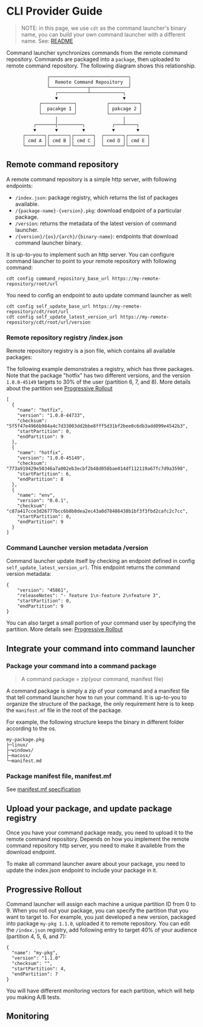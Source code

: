 # CLI Provider Guide

> NOTE: in this page, we use `cdt` as the command launcher's binary name, you can build your own command launcher with a different name. See: [README](../README.md)

Command launcher synchronizes commands from the remote command repository. Commands are packaged into a `package`, then uploaded to remote command repository. The following diagram shows this relationship.

```
               ┌─────────────────────────────┐
               │  Remote Command Repository  │
               └──────────────┬──────────────┘
                  ┌───────────┴────────────┐
                  ▼                        ▼
            ┌────────────┐           ┌───────────┐
            │  pacakge 1 │           │ pakcage 2 │
            └────────────┘           └───────────┘
                  │                        │
          ┌───────┤─────────┐          ┌───┴────┐
          ▼       ▼         ▼          ▼        ▼
      ┌───────┐┌───────┐┌───────┐  ┌───────┐┌───────┐
      │ cmd A ││ cmd B ││ cmd C │  │ cmd D ││ cmd E │
      └───────┘└───────┘└───────┘  └───────┘└───────┘
```

## Remote command repository

A remote command repository is a simple http server, with following endpoints:
- `/index.json`: package registry, which returns the list of packages available.
- `/{package-name}-{version}.pkg`: download endpoint of a particular package.
- `/version`: returns the metadata of the latest version of command launcher.
- `/{version}/{os}/{arch}/{binary-name}`: endpoints that download command launcher binary.

It is up-to-you to implement such an http server. You can configure command launcher to point to your remote repository with following command:

```
cdt config command_repository_base_url https://my-remote-repository/root/url
```

You need to config an endpoint to auto update command launcher as well:
```
cdt config self_update_base_url https://my-remote-repository/cdt/root/url
cdt config self_update_latest_version_url https://my-remote-repository/cdt/root/url/version
```

### Remote repository registry /index.json

Remote repository registry is a json file, which contains all available packages:

The following example demonstrates a registry, which has three packages. Note that the package "hotfix" has two different versions, and the version `1.0.0-45149` targets to 30% of the user (partition 6, 7, and 8). More details about the partition see [Progressive Rollout](#progressive-rollout)
```
[
  {
    "name": "hotfix",
    "version": "1.0.0-44733",
    "checksum": "5f5f47e4966b984a4c7d33003dd2bbe8fff5d31bf2bee0c6db3add099e4542b3",
    "startPartition": 0,
    "endPartition": 9
  },
  {
    "name": "hotfix",
    "version": "1.0.0-45149",
    "checksum": "773a919429e50346a7a002eb3ecbf2b48d058bae014df112119a67fc7d9a3598",
    "startPartition": 6,
    "endPartition": 8
  },
  {
    "name": "env",
    "version": "0.0.1",
    "checksum": "c87a417cce3d26777bcc6b8b0dea2ec43a0d78486438b1bf3f3fbd2cafc2c7cc",
    "startPartition": 0,
    "endPartition": 9
  }
]
```

### Command Launcher version metadata /version

Command launcher update itself by checking an endpoint defined in config `self_update_latest_version_url`. This endpoint returns the command version metadata:

```
{
    "version": "45861",
    "releaseNotes": "- feature 1\n-feature 2\nfeature 3",
    "startPartition": 0,
    "endPartition": 9
}
```
You can also target a small portion of your command user by specifying the partition. More details see: [Progressive Rollout](#progressive-rollout)


## Integrate your command into command launcher

### Package your command into a command package

> A command package = zip(your command, manifest file)

A command package is simply a zip of your command and a manifest file that tell command launcher how to run your command. It is up-to-you to organize the structure of the package, the only requirement here is to keep the `manifest.mf` file in the root of the package.

For example, the following structure keeps the binary in different folder according to the os.
```
my-package.pkg
├─linux/
├─windows/
├─macosx/
└─manifest.md
```

### Package manifest file, manifest.mf

See [manifest.mf specification](MANIFEST.md)

## Upload your package, and update package registry

Once you have your command package ready, you need to upload it to the remote command repository. Depends on how you implement the remote command repository http server, you need to make it availeble from the download endpoint. 

To make all command launcher aware about your package, you need to update the index.json endpoint to include your package in it.

## Progressive Rollout

Command launcher will assign each machine a unique partition ID from 0 to 9. When you roll out your package, you can specify the partition that you want to target to. For example, you just developed a new version, packaged into package `my-pkg 1.1.0`, uploaded it to remote repository. You can edit the `/index.json` registry, add following entry to target 40% of your audience (partition 4, 5, 6, and 7):

```
{
  "name": "my-pkg",
  "version": "1.1.0"
  "checksum": "",
  "startPartition": 4,
  "endPartition": 7
}
```

You will have different monitoring vectors for each partition, which will help you making A/B tests.

## Monitoring

